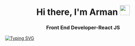 <h1 align="center">Hi there, I'm Arman</a> 
<img src="https://github.com/blackcater/blackcater/raw/main/images/Hi.gif" height="32"/></h1>
<h3 align="center">Front End Developer-React JS</h3>

[![Typing SVG](https://readme-typing-svg.herokuapp.com?font=Fira+Code&pause=1000&random=false&width=435&lines=Front+End+Developer-React+JS)](https://git.io/typing-svg)
